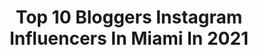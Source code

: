 ---
title: Top 10 Bloggers Instagram Influencers In Miami In 2021
description: >-
  Find top bloggers Instagram influencers in Miami in 2021. Most popular hashtags: #blogger #miami #makeup #miamiinfluencer.
platform: Instagram
hits: 202
text_top: Analyze the most popular Instagram influencers on inBeat.
text_bottom: Our search engine holds 202 Instagram influencers like this in Miami, United States for you to contact.
profiles:
  - username: "natalie.engelbrecht"
    fullname: >-
      ＮＡＴＡＬＩＥ  ＥＮＧＥＬＢＲＥＣＨＴ
    bio: >-
      𝒻𝒶𝓈𝒽𝒾𝑜𝓃 • 𝓁𝓊𝓍𝓊𝓇𝓎 • 𝓁𝒾𝒻𝑒𝓈𝓉𝓎𝓁𝑒 • 𝓉𝓇𝒶𝓋𝑒𝓁 house wife + full time blogger #miami // #knoxville
    location: "United States"
    followers: 10066
    engagement: 261
    commentsToLikes: 0.297836
    id: ck8t0ni8tsnrc0j784pgw0rqy
    verified: false
    hashtags: "#happystreaming, #ad, #rokuos"
  - username: "nandaquero"
    fullname: >-
      Nanda Quero
    bio: >-
      Makeup Artist Youtuber Beauty Blogger Miami 📍/ LA / NY Bookings - nanda@nandaquero.com www.nandaquero.com #makeupbynandaquero
    location: "United States"
    followers: 34909
    engagement: 250
    commentsToLikes: 0.051610
    id: ck0w76yd2c2fd0i19f3ztzb5i
    verified: false
    hashtags: "#creativemakeup, #makeup, #garnierpartner, #makeupartist"
  - username: "mariandre_vs"
    fullname: >-
      МARIA ANDREINA VERA
    bio: >-
      •MD. Ophthalmologist👁&Neurology Resident🧠 •Cleveland Clinic. PGY-2 & Researcher. •Fashion• Beauty• Med Life 👩🏼‍⚕️🇻🇪 •Miami, FL📍
    location: "United States"
    followers: 36973
    engagement: 477
    commentsToLikes: 0.036404
    id: ck5q90ek48srj0i11fvsx0eik
    verified: false
    hashtags: "#blogger, #miamiblogger, #medicaldoctorlife, #miamilifestyle"
  - username: "juliamarrero"
    fullname: >-
      J U L I A • M A R R E R O
    bio: >-
      Mother #Beauty | #Fashion | #Lifestyle Entrepreneur 🎥 On-Air beauty expert @ladivadelabelleza YouTube.com/juliamarrerotv 📩 Juliamarrero8@gmail.com
    location: "United States"
    followers: 83979
    engagement: 158
    commentsToLikes: 0.047627
    id: ck13d5uew3tjd0i19e2691qk7
    verified: false
    hashtags: "#influencer, #foodblogger, #miamifashionblogger, #scoop"
  - username: "dgaycia"
    fullname: >-
      ꧁ DANNY ꧂
    bio: >-
      
    location: "United States"
    followers: 2976
    engagement: 1418
    commentsToLikes: 0.057434
    id: ckaowg5jo8sbo0i78aw621nxj
    verified: false
    hashtags: "#downtownmiami, #newyork, #skincareproducts, #beautyconpop"
  - username: "theamlook_"
    fullname: >-
      Ashly P
    bio: >-
      Makeup Artist➕ Brides.Social.Editorial PR/INQUIRIES theamlookinquiries@gmail.com #theamlook @theamstore_ 🔜
    location: "United States"
    followers: 6391
    engagement: 439
    commentsToLikes: 0.091545
    id: ck9h9ssaa9toq0j7828nxy6jn
    verified: false
    hashtags: "#spookyseason, #bperfectcosmetics, #carnivalxlpro, #blushlighter"
  - username: "theawkwardbloggers"
    fullname: >-
      Miami Living
    bio: >-
      Just ✌🏻 awkward peeps 🤓 trying to capture delicious food & magical places Sheila 💁🏼‍♀️💉💊 Victor 💁🏻‍♂️🧬😀
    location: "United States"
    followers: 4365
    engagement: 871
    commentsToLikes: 0.207063
    id: ckapcpnw84p4u0i78e8rendom
    verified: false
    hashtags: "#instafood, #eat, #foodporn, #food"
  - username: "shirleydadiva_ffaceit"
    fullname: >-
      Miami Makeup Artist 💄💋🎨
    bio: >-
      Shirley St.Fort #MiamiMakeupArtist @divaartistry #CelebrityMua#beautybyteknique HBO TvOne, Vh1 WeTv Enhancing beauty is my specialty▶VIP ☆Service
    location: "United States"
    followers: 30276
    engagement: 283
    commentsToLikes: 0.023933
    id: ck55mz4lj551l0i11fslxhn0x
    verified: false
    hashtags: "#southfloridamua, #miamimakeupartist, #familykarma, #bridalmakeupartist"
  - username: "corinthsuarez"
    fullname: >-
      CORINTH SUAREZ
    bio: >-
      🇵🇭 BEAUTY, LIFESTYLE, & MAMA BLOGGER IN MIAMI, FL ✨ IG FILTER CREATOR • email me for custom filters 🌴 @corinthpresets 💌 hello@corinthsuarez.com
    location: "United States"
    followers: 32185
    engagement: 180
    commentsToLikes: 0.045109
    id: ck5znjmj2olj20i145z58rt08
    verified: false
    hashtags: "#reel, #howto, #igreels, #reels"
  - username: "theworld_ofalice"
    fullname: >-
      Alice In the Real Wonderland🦋🧿
    bio: >-
      Cuban Girl🇨🇺 Blogger📍Miami Fashion 👛 Finance Student 👩🏻‍🎓 Makeup Lover 💄 Traveling ✈️
    location: "United States"
    followers: 6218
    engagement: 245
    commentsToLikes: 0.052958
    id: ck9hb9syzfyi70j78lubl4uka
    verified: false
    hashtags: "#styleoftheday, #fashionable, #travelblogger, #stylediary"
---